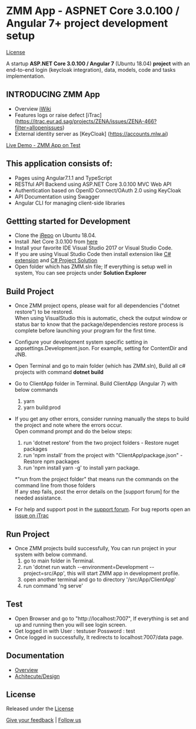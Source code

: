 # **ZMM App** - ASPNET Core 3.0.100 / Angular 7+ project development setup
[License](http://irepo.eur.ad.sag/projects/AIAN/repos/zmm/browse/LICENSE)

A startup **ASP.NET Core 3.0.100 / Angular 7** (Ubuntu 18.04) **project** with an end-to-end login (keycloak integration), data, models, code and tasks implementation.

## INTRODUCING ZMM App
*   Overview [iWiki](https://iwiki.eur.ad.sag/pages/viewpage.action?pageId=551011559)
*   Features logs or raise defect [iTrac] (https://itrac.eur.ad.sag/projects/ZENA/issues/ZENA-466?filter=allopenissues)
*   External identity server as [KeyCloak] (https://accounts.mlw.ai)

[Live Demo - ZMM App on Test](https://lambda-quad)

## This application consists of:

*   Pages using Angular7.1.1 and TypeScript
*   RESTful API Backend using ASP.NET Core 3.0.100 MVC Web API
*   Authentication based on OpenID Connect/OAuth 2.0 using KeyCloak
*   API Documentation using Swagger
*   Angular CLI for managing client-side libraries



## Gettting started for Development

*   Clone the [iRepo](http://irepo.eur.ad.sag/projects/AIAN/repos/zmm/browse) on Ubuntu 18.04.
*   Install .Net Core 3.0.100 from [here](https://www.microsoft.com/net/download/dotnet-core)
*   Install your favorite IDE Visual Studio 2017 or Visual Studio Code.
*   If you are using Visual Studio Code then install extension like [C# extension](https://marketplace.visualstudio.com/items?itemName=jchannon.csharpextensions) and [C# Project Solution](https://marketplace.visualstudio.com/items?itemName=fernandoescolar.vscode-solution-explorer)
*   Open folder which has ZMM.sln file; If everything is setup well in system, You can see projects under **Solution Explorer**


## Build Project

*   Once ZMM project opens, please wait for all dependencies ("dotnet restore") to be restored.  
    When using VisualStudio this is automatic, check the output window or status bar to know that the package/dependencies restore process is complete before launching your program for the first time.
*   Configure your development system specific setting in appsettings.Development.json.
    For example, setting for ContentDir and JNB.
*   Open Terminal and go to main folder (which has ZMM.sln), Build all c# projects with command **dotnet build** 
*   Go to ClientApp folder in Terminal. Build ClientApp (Angular 7) with below commands
    1. yarn
    2. yarn build:prod
*   If you get any other errors, consider running manually the steps to build the project and note where the errors occur.  
    Open command prompt and do the below steps:  
    1. run 'dotnet restore' from the two project folders - Restore nuget packages  
    2. run 'npm install' from the project with "ClientApp\\package.json" - Restore npm packages  
    3. run 'npm install yarn -g' to install yarn package.
    
    *"run from the project folder" that means run the commands on the command line from those folders  
    If any step fails, post the error details on the [support forum] for the needed assistance.
*   For help and support post in the [support forum](?). For bug reports open an [issue on iTrac](https://itrac.eur.ad.sag/projects/ZENA/issues/ZENA-466?filter=allopenissues)

## Run Project
*   Once ZMM projects build successfully, You can run project in your system with below command.
    1. go to main folder in Terminal.
    2. run 'dotnet run watch --environment=Development --project=src/App', this will start ZMM app in development profile.
    2. open another terminal and go to directory '/src/App/ClientApp'
    3. run command 'ng serve'

## Test
*   Open Browser and go to "http://localhost:7007", If everything is set and up and running then you will see  login screen.
*   Get logged in with 
    User        : testuser
    Possword    : test
*   Once logged in successfully, It redirects to localhost:7007/data page. 


## Documentation

*   [Overview](https://iwiki.eur.ad.sag/pages/viewpage.action?pageId=551011559)
*   [Achitecute/Design](https://iwiki.eur.ad.sag/pages/viewpage.action?pageId=551011559)



## License

Released under the [License](http://irepo.eur.ad.sag/projects/AIAN/repos/zmm/browse/LICENSE)

[Give your feedback](mailto:generic.zmodsupport@softwareag.com) | [Follow us](?)
